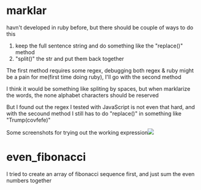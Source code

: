 # marklar

havn't developed in ruby before, but there should be couple of ways to do this

1. keep the full sentence string and do something like the "replace()" method
2. "split()" the str and put them back together

The first method requires some regex, debugging both regex & ruby might be a pain for me(first time doing ruby), I'll go with the second method


I think it would be something like spliting by spaces, but when marklarize the words, the none alphabet characters should be reserved

But I found out the regex I tested with JavaScript is not even that hard, and with the secound method I still has to do "replace()" in something like "Trump(covfefe)"

Some screenshots for trying out the working expression![](https://i.imgur.com/zetAuiK.png)

# even_fibonacci

I tried to create an array of fibonacci sequence first, and just sum the even numbers together
